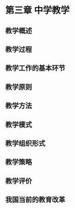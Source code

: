 # 第三章 中学教学

## 教学概述

## 教学过程

## 教学工作的基本环节

## 教学原则

## 教学方法

## 教学模式

## 教学组织形式

## 教学策略

## 教学评价

## 我国当前的教育改革